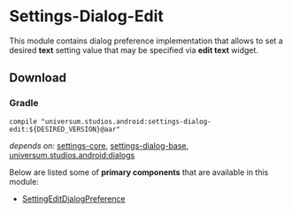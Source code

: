 Settings-Dialog-Edit
===============

This module contains dialog preference implementation that allows to set a desired **text** setting
value that may be specified via **edit text** widget.

## Download ##

### Gradle ###

    compile "universum.studios.android:settings-dialog-edit:${DESIRED_VERSION}@aar"

_depends on:_
[settings-core](https://github.com/universum-studios/android_settings/tree/master/library-core),
[settings-dialog-base](https://github.com/universum-studios/android_settings/tree/master/library-dialog-base),
[universum.studios.android:dialogs](https://github.com/universum-studios/android_dialogs)

Below are listed some of **primary components** that are available in this module:

- [SettingEditDialogPreference](https://github.com/universum-studios/android_settings/blob/master/library-dialog-edit/src/main/java/universum/studios/android/setting/SettingEditDialogPreference.java)
